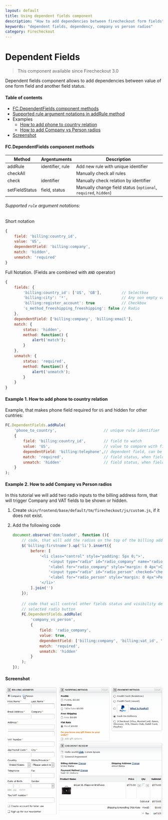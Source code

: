 ```yaml
---
layout: default
title: Using dependent fields component
description: "How to add dependencies between firecheckout form fields"
keywords: "dependent fields, dependency, company vs person radios"
category: Firecheckout
---
```


# Dependent Fields

> This component available since Firecheckout 3.0

Dependent fields component allows to add dependencies between value of one form
field and another field status.

#### Table of contents

- [FC.DependentFields component methods](#fcdependentfields-component-methods)
- [Supported rule argument notations in addRule method](#supported-rule-argument-notations)
- Examples
    - [How to add phone to country relation](#example-1-how-to-add-phone-to-country-relation)
    - [How to add Company vs Person radios](#example-2-how-to-add-company-vs-person-radios)
- [Screenshot](#screenshot)

#### FC.DependentFields component methods

Method          | Argentuments      | Description
----------------|-------------------|--------------
addRule         | identifier, rule  | Add new rule with unique identifier
checkAll        |                   | Manually check all rules
check           | identifier        | Manually check relation by identifier
setFieldStatus  | field, status     | Manually change field status (`optional`, `required`, `hidden`)

###### Supported `rule` argument notations:

Short notation

```js
{
    field: 'billing:country_id',
    value: 'US',
    dependentField: 'billing:company',
    match: 'hidden',
    unmatch: 'required'
}
```

Full Notation. (Fields are combined with `AND` operator)

```js
{
    fields: {
        'billing:country_id': ['US', 'GB'],         // Selectbox
        'billing:city': '*',                        // Any non empty value
        'billing:register_account': true            // Checkbox
        's_method_freeshipping_freeshipping': false // Radio
    },
    dependentField: ['billing:company', 'billing:email'],
    match: {
        status: 'hidden',
        method: function() {
            alert('match');
        }
    },
    unmatch: {
        status: 'required',
        method: function() {
            alert('unmatch');
        }
    }
}
```


#### Example 1. How to add phone to country relation

Example, that makes phone field required for `US` and hidden for other cuntries:

```js
FC.DependentFields.addRule(
    'phone_to_country',                     // unique rule identifier
    {
        field: 'billing:country_id',        // field to watch
        value: 'US',                        // value to compare with field value, can be an array
        dependentField: 'billing:telephone',// dependent field, can be an array
        match: 'required',                  // field status, when field.value equals value
        unmatch: 'hidden'                   // field status, when field.value not equals value
    }
);
```

#### Example 2. How to add Company vs Person radios

In this tutorial we will add two radio inputs to the billing address form,
that will trigger Company and VAT fields to be shown or hidden.

 1. Create `skin/frontend/base/default/tm/firecheckout/js/custom.js`, if it does
    not exist.
 2. Add the following code

    ```js
    document.observe('dom:loaded', function (){
        // code, that will add the radios on the top of the billing address
        $('billing:firstname').up('li').insert({
            before: [
                '<li class="control" style="padding: 5px 0;">',
                    '<input type="radio" id="radio_company" name="radio_company_person"/>',
                    '<label for="radio_company" style="margin: 0 4px">Company</label>',
                    '<input type="radio" id="radio_person" checked="checked" name="radio_company_person"/>',
                    '<label for="radio_person" style="margin: 0 4px">Person</label>',
                '</li>'
            ].join('')
        });

        // code that will control other fields status and visibility depending on
        // selected radio button
        FC.DependentFields.addRule(
            'company_vs_person',
            {
                field: 'radio_company',
                value: true,
                dependentField: ['billing:company', 'billing:vat_id', 'billing:taxvat'],
                match: 'required',
                unmatch: 'hidden'
            }
        );
    });
    ```

#### Screenshot

![Company vs Person Radio buttons](/images/firecheckout/dependent-fields/radio_buttons.gif)
